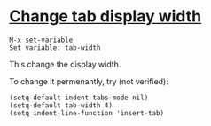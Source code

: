 # [Change tab display width](http://stackoverflow.com/questions/69934/set-4-space-indent-in-emacs-in-text-mode)

```
M-x set-variable
Set variable: tab-width
```

This change the display width.

To change it permenantly, try (not verified):

```
(setq-default indent-tabs-mode nil)
(setq-default tab-width 4)
(setq indent-line-function 'insert-tab)
```
